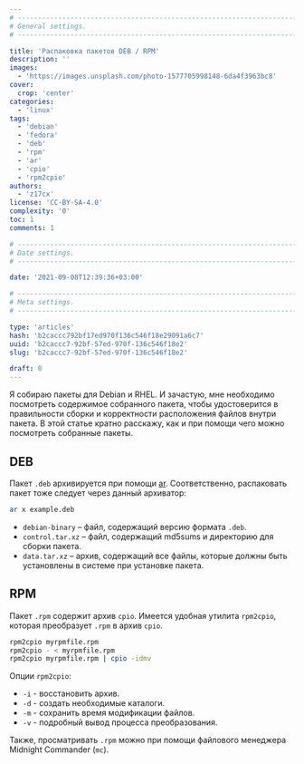 ```yaml
---
# -------------------------------------------------------------------------------------------------------------------- #
# General settings.
# -------------------------------------------------------------------------------------------------------------------- #

title: 'Распаковка пакетов DEB / RPM'
description: ''
images:
  - 'https://images.unsplash.com/photo-1577705998148-6da4f3963bc8'
cover:
  crop: 'center'
categories:
  - 'linux'
tags:
  - 'debian'
  - 'fedora'
  - 'deb'
  - 'rpm'
  - 'ar'
  - 'cpio'
  - 'rpm2cpio'
authors:
  - 'z17cx'
license: 'CC-BY-SA-4.0'
complexity: '0'
toc: 1
comments: 1

# -------------------------------------------------------------------------------------------------------------------- #
# Date settings.
# -------------------------------------------------------------------------------------------------------------------- #

date: '2021-09-08T12:39:36+03:00'

# -------------------------------------------------------------------------------------------------------------------- #
# Meta settings.
# -------------------------------------------------------------------------------------------------------------------- #

type: 'articles'
hash: 'b2caccc792bf17ed970f136c546f18e29091a6c7'
uuid: 'b2caccc7-92bf-57ed-970f-136c546f18e2'
slug: 'b2caccc7-92bf-57ed-970f-136c546f18e2'

draft: 0
---
```


Я собираю пакеты для Debian и RHEL. И зачастую, мне необходимо посмотреть содержимое собранного пакета, чтобы удостоверится в правильности сборки и корректности расположения файлов внутри пакета. В этой статье кратно расскажу, как и при помощи чего можно посмотреть собранные пакеты.

<!--more-->

## DEB

Пакет `.deb` архивируется при помощи [ar](https://en.wikipedia.org/wiki/Ar_(Unix)). Соответственно, распаковать пакет тоже следует через данный архиватор:

```sh
ar x example.deb
```


- `debian-binary` – файл, содержащий версию формата `.deb`.
- `control.tar.xz` – файл, содержащий md5sums и директорию для сборки пакета.
- `data.tar.xz` – архив, содержащий все файлы, которые должны быть установлены в системе при установке пакета.


## RPM

Пакет `.rpm` содержит архив `cpio`. Имеется удобная утилита `rpm2cpio`, которая преобразует `.rpm` в архив `cpio`.

```sh
rpm2cpio myrpmfile.rpm
rpm2cpio - < myrpmfile.rpm
rpm2cpio myrpmfile.rpm | cpio -idmv
```

Опции `rpm2cpio`:

- `-i` - восстановить архив.
- `-d` - создать необходимые каталоги.
- `-m` - сохранить время модификации файлов.
- `-v` - подробный вывод процесса преобразования.

Также, просматривать `.rpm` можно при помощи файлового менеджера Midnight Commander (`mc`).
